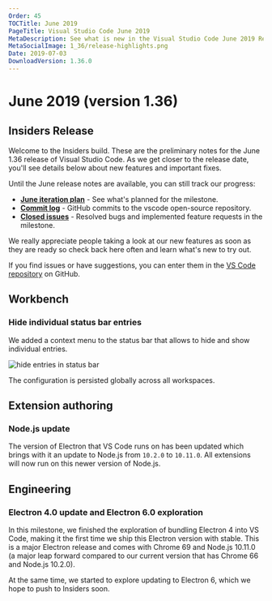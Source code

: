 ```yaml
---
Order: 45
TOCTitle: June 2019
PageTitle: Visual Studio Code June 2019
MetaDescription: See what is new in the Visual Studio Code June 2019 Release (1.36)
MetaSocialImage: 1_36/release-highlights.png
Date: 2019-07-03
DownloadVersion: 1.36.0
---
```

# June 2019 (version 1.36)

<!-- DOWNLOAD_LINKS_PLACEHOLDER -->

## Insiders Release

Welcome to the Insiders build. These are the preliminary notes for the June 1.36 release of Visual Studio Code. As we get closer to the release date, you'll see details below about new features and important fixes.

Until the June release notes are available, you can still track our progress:

* **[June iteration plan](https://github.com/microsoft/vscode/issues/75103)** - See what's planned for the milestone.
* **[Commit log](https://github.com/Microsoft/vscode/commits/master)** - GitHub commits to the vscode open-source repository.
* **[Closed issues](https://github.com/Microsoft/vscode/milestone/95?closed=1)** - Resolved bugs and implemented feature requests in the milestone.

We really appreciate people taking a look at our new features as soon as they are ready so check back here often and learn what's new to try out.

If you find issues or have suggestions, you can enter them in the [VS Code repository](https://github.com/Microsoft/vscode/issues) on GitHub.

## Workbench

### Hide individual status bar entries

We added a context menu to the status bar that allows to hide and show individual entries.

![hide entries in status bar](images/1_36/status-bar.gif)

The configuration is persisted globally across all workspaces.

## Extension authoring

### Node.js update

The version of Electron that VS Code runs on has been updated which brings with it an update to Node.js from `10.2.0` to `10.11.0`. All extensions will now run on this newer version of Node.js.

## Engineering

### Electron 4.0 update and Electron 6.0 exploration

In this milestone, we finished the exploration of bundling Electron 4 into VS Code, making it the first time we ship this Electron version with stable. This is a major Electron release and comes with Chrome 69 and Node.js 10.11.0 (a major leap forward compared to our current version that has Chrome 66 and Node.js 10.2.0).

At the same time, we started to explore updating to Electron 6, which we hope to push to Insiders soon.

<!-- In-product release notes styles.  Do not modify without also modifying regex in gulpfile.common.js -->
<a id="scroll-to-top" role="button" aria-label="scroll to top" href="#"><span class="icon"></span></a>
<link rel="stylesheet" type="text/css" href="css/inproduct_releasenotes.css"/>
